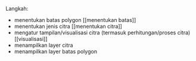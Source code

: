Langkah:  
- menentukan batas polygon  [[menentukan batas]]
- menentukan jenis citra  [[menentukan citra]]
- mengatur tampilan/visualisasi citra (termasuk perhitungan/proses citra)  [[visualisasi]]
- menampilkan layer citra  
- menampilkan layer batas polygon